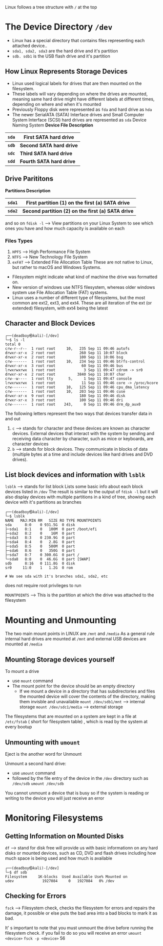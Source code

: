 Linux follows a tree structure with `/` at the top

# The Device Directory `/dev` 
-  Linux has a special directory that contains files representing each attached device..
-  `sda1, sda2, sda3` are the hard drive and it's partition
- `sdb. sdb1` is the USB flash drive and it's partition
## How Linux Represents Storage Devices
- Linux used logical labels for drives that are then mounted on the filesystem.
- These labels will vary depending on where the drives are mounted, meaning same hard drive might have different labels at different times, depending on where and when it's mounted
- Previously Floppy disk were represented as `fda` and hard drive as `hda` 
- The newer SerialATA (SATA) Interface drives and Small Computer System Interface (SCSI) hard drives are represented as `sda` 
Device Naming System
**Device File Description**

| `sda`     | First SATA hard drive      |
| --------- | -------------------------- |
| **`sdb`** | **Second SATA hard drive** |
| **`sdc`** | **Third SATA hard drive**  |
| **`sdd`** | **Fourth SATA hard drive** |
## Drive Parititons
**Partitions Description**

| **`sda1`** | First partition (1) on the first (a) SATA drive      |
| ---------- | ---------------------------------------------------- |
| **`sda2`** | **Second partition (2) on the first (a) SATA drive** |
and so on
`fdisk -l` --> View partitions on your Linux System to see which ones you have and how much capacity is available on each
### Files Types
1. `HPFS` --> High Performance File System
2. `NTFS` --> New Technology File System
3. `exFAT` --> Extended File Allocation Table
These are not native to Linux, but rather to macOS and Windows Systems.
- Filesystem might indicate what kind of machine the drive was formatted on.
- New version of windows use NTFS filesystem, whereas older windows system use File Allocation Table (FAT) systems.
- Linux uses a number of different type of filesystems, but the most common are ext2, ext3, and ext4. These are all iteration of the ext (or extended) filesystem, with ext4 being the latest
## Character and Block Devices
```
┌──(deadboy㉿kali)-[/dev]
└─$ ls -l
total 0
crw-r--r--  1 root root     10,   235 Sep 11 09:46 autofs
drwxr-xr-x  2 root root           260 Sep 11 10:07 block
drwxr-xr-x  2 root root           100 Sep 11 10:06 bsg
crw-------  1 root root     10,   234 Sep 11 09:46 btrfs-control
drwxr-xr-x  3 root root            60 Sep 11 09:46 bus
lrwxrwxrwx  1 root root             3 Sep 11 09:47 cdrom -> sr0
drwxr-xr-x  2 root root          3840 Sep 11 10:07 char
crw--w----  1 root tty       5,     1 Sep 11 09:47 console
lrwxrwxrwx  1 root root            11 Sep 11 09:46 core -> /proc/kcore
crw-------  1 root root     10,   125 Sep 11 09:46 cpu_dma_latency
crw-------  1 root root     10,   203 Sep 11 09:46 cuse
drwxr-xr-x  9 root root           180 Sep 11 09:46 disk
drwxr-xr-x  3 root root           100 Sep 11 09:46 dri
crw-------  1 root root    243,     0 Sep 11 09:46 drm_dp_aux0
```
The following letters represent the two ways that devices transfer data in and out
1. `c` --> stands for character and these devices are known as character devices.
   External devices that interact with the system by sending and receiving data character by character, such as mice or keyboards, are character devices
2. `b` --> stands for block devices. 
   They communicate in blocks of data (multiple bytes at a time and include devices like hard drives and DVD drives).

## List block devices and information with `lsblk`
`lsblk` --> stands for list block
Lists some basic info about each block devices listed in `/dev`
The result is similar to the output of `fdisk -l` but it will also display devices with multiple partitions in a kind of tree, showing each device with it's partitions as branches
```
┌──(deadboy㉿kali)-[/dev]
└─$ lsblk
NAME   MAJ:MIN RM   SIZE RO TYPE MOUNTPOINTS
sda      8:0    0 931.5G  0 disk 
├─sda1   8:1    0   100M  0 part /boot/efi
├─sda2   8:2    0    16M  0 part 
├─sda3   8:3    0 230.9G  0 part 
├─sda4   8:4    0   2.8G  0 part 
├─sda5   8:5    0   500M  0 part 
├─sda6   8:6    0   350G  0 part 
├─sda7   8:7    0 300.6G  0 part /
└─sda8   8:8    0  46.6G  0 part [SWAP]
sdb      8:16   0 111.8G  0 disk 
sr0     11:0    1   1.2G  0 rom  

# We see sda with it's branches sda1, sda2, etc
```

does not require root privileges to run

`MOUNTPOINTS` --> This is the partition at which the drive was attached to the filesystem
# Mounting and Unmounting
The two main mount points in LINUX are `/mnt` and `/media` 
As a general rule internal hard drives are mounted at `/mnt` and external USB devices are mounted at `/media` 
## Mounting Storage devices yourself
To mount a drive
- use `mount` command
- The mount point for the device should be an empty directory
	- If we mount a device in a directory that has subdirectories and files the mounted device will cover the contents of the directory, making them invisble and unavailable
`mount /dev/sdb1/mnt` --> internal storage
`mount /dev/sdc1/media` --> external storage

The filesystems that are mounted on a system are kept in a file at `/etc/fstab` ( short for filesystem table) , which is read by the system at every bootup
## Unmounting with `umount`
Eject is the another word for Unmount

Unmount a second hard drive:
- use `umount` command
- followed by the file entry of the device in the `/dev` directory such as `/dev/sdb`
`umount /dev/sdb`

You cannot unmount a device that is busy so if the system is reading or writing to the device you will just receive an error

# Monitoring Filesystems
## Getting Information on Mounted Disks
`df` --> stand for disk free will provide us with basic informationn on any hard disks or mounted devices, such as CD, DVD and flash drives including how much space is being used and how much is available

```
┌──(deadboy㉿kali)-[/dev]
└─$ df sdb
Filesystem     1K-blocks  Used Available Use% Mounted on
udev             1927084     0   1927084   0% /dev
```
## Checking for Errors
`fsck` --> Filesystem check, checks the filesystem for errors and repairs the damage, it possible or else puts the bad area into a bad blocks to mark it as bad.

It' s important to note that you must unmount the drive before running the filesystem check.
if you fail to do so you will receive an error
`umount <device>`
`fsck -p <device>`
56